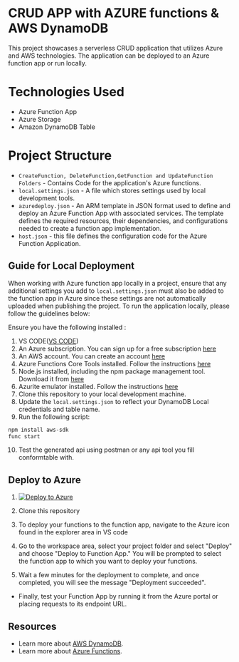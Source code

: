 # CRUD APP with AZURE functions & AWS DynamoDB
This project showcases a serverless CRUD application that utilizes Azure and AWS technologies. The application can be deployed to an Azure function app or run locally.

# Technologies Used
* Azure Function App
* Azure Storage
* Amazon DynamoDB Table

# Project Structure
- `CreateFunction, DeleteFunction,GetFunction and UpdateFunction Folders` - Contains Code for the application's Azure functions.
- `local.settings.json` - A file which stores settings used by local development tools.
- `azuredeploy.json` - An ARM template in JSON format used to define and deploy an Azure Function App with associated services. The template defines the required resources, their dependencies, and configurations needed to create a function app implementation.
- `host.json` - this file defines the configuration code for the Azure Function Application.

## Guide for Local Deployment
When working with Azure function app locally in a project, ensure that any additional settings you add to `local.settings.json` must also be added to the function app in Azure since these settings are not automatically uploaded when publishing the project.
To run the application locally, please follow the guidelines below:

Ensure you have the following installed :
1. VS CODE([VS CODE](https://code.visualstudio.com/))
2. An Azure subscription. You can sign up for a free subscription [here](https://azure.microsoft.com/en-us/free/)
3. An AWS account. You can create an account [here](https://aws.amazon.com/resources/create-account/)
4. Azure Functions Core Tools installed. Follow the instructions [here](https://learn.microsoft.com/en-us/azure/azure-functions/functions-run-local?tabs=v4%2Cmacos%2Ccsharp%2Cportal%2Cbash#install-the-azure-functions-core-tools)
5. Node.js installed, including the npm package management tool. Download it from [here](https://nodejs.org/en/)
6. Azurite emulator installed. Follow the instructions [here](https://learn.microsoft.com/en-us/azure/storage/common/storage-use-azurite)
7. Clone this repository to your local development machine.
8. Update the `local.settings.json` to reflect your DynamoDB Local credentials and table name.
9. Run the following script:
```bash
npm install aws-sdk
func start
```
10. Test the generated api using postman or any api tool you fill conformtable with.

## Deploy to Azure
1. [![Deploy to Azure](https://aka.ms/deploytoazurebutton)](https://portal.azure.com/#create/Microsoft.Template/uri/https%3A%2F%2Fraw.githubusercontent.com%2Fios-x%2FCRUD-APP-with-AZURE-functions-AWS-DynamoDB%2Fmain%2Fazuredeploy.json)
2. Clone this repository 
3. To deploy your functions to the function app, navigate to the Azure icon found in the explorer area in VS code
4. Go to the workspace area, select your project folder and select "Deploy" and choose "Deploy to Function App." You will be prompted to select the function app to which you want to deploy your functions.

5. Wait a few minutes for the deployment to complete, and once completed, you will see the message "Deployment succeeded".

* Finally, test your Function App by running it from the Azure portal or placing requests to its endpoint URL.

## Resources

* Learn more about [AWS DynamoDB](https://docs.aws.amazon.com/amazondynamodb/latest/developerguide/Introduction.html).
* Learn more about [Azure Functions](https://learn.microsoft.com/en-us/azure/azure-functions/).
